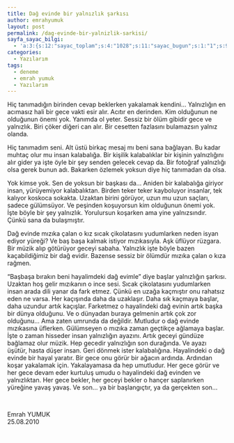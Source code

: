 ```yaml
---
title: Dağ evinde bir yalnızlık şarkısı
author: emrahyumuk
layout: post
permalink: /dag-evinde-bir-yalnizlik-sarkisi/
sayfa_sayac_bilgi:
  - 'a:3:{s:12:"sayac_toplam";s:4:"1028";s:11:"sayac_bugun";s:1:"1";s:9:"son_okuma";s:10:"1364826246";}'
categories:
  - Yazılarım
tags:
  - deneme
  - emrah yumuk
  - Yazılarım
---
```

Hiç tanımadığın birinden cevap beklerken yakalamak kendini… Yalnızlığın en acımasız hali bir gece vakti esir alır. Acıtır en derinden. Kim olduğunun ne olduğunun önemi yok. Yanımda ol yeter. Sessiz bir ölüm gibidir gece ve yalnızlık. Biri çöker diğeri can alır. Bir cesetten fazlasını bulamazsın yalnız olanda.

Hiç tanımadım seni. Alt üstü birkaç mesaj mı beni sana bağlayan. Bu kadar muhtaç olur mu insan kalabalığa. Bir kişilik kalabalıklar bir kişinin yalnızlığını alır gider ya işte öyle bir şey senden gelecek cevap da. Bir fotoğraf yalnızlığı olsa gerek bunun adı. Bakarken özlemek yoksun diye hiç tanımadan da olsa.

<!--more-->

Yok kimse yok. Sen de yoksun bir başkası da… Aniden bir kalabalığa giriyor insan, yürüyemiyor kalabalıktan. Birden teker teker kayboluyor insanlar, tek kalıyor koskoca sokakta. Uzaktan birini görüyor, uzun mu uzun saçları, sadece gülümsüyor. Ve peşinden koşuyorsun kim olduğunun önemi yok. İşte böyle bir şey yalnızlık. Yorulursun koşarken ama yine yalnızsındır. Çünkü sana da bulaşmıştır.

Dağ evinde mızıka çalan o kız sıcak çikolatasını yudumlarken neden isyan ediyor yüreği? Ve baş başa kalmak istiyor mızıkasıyla. Aşk üflüyor rüzgara. Bir müzik alıp götürüyor geceyi sabaha. Yalnızlık işte böyle bazen kaçabildiğimiz bir dağ evidir. Bazense sessiz bir ölümdür mızıka çalan o kıza rağmen.

“Başbaşa bırakın beni hayalimdeki dağ evimle” diye başlar yalnızlığın şarkısı. Uzaktan hoş gelir mızıkanın o ince sesi. Sıcak çikolatasını yudumlarken insan arada dili yanar da fark etmez. Çünkü en uzağa kaçmıştır onu rahatsız eden ne varsa. Her kaçışında daha da uzaklaşır. Daha sık kaçmaya başlar, daha uzundur artık kaçışlar. Farketmez o hayalindeki dağ evinin artık başka bir dünya olduğunu. Ve o dünyadan buraya gelmenin artık çok zor olduğunu… Ama zaten umrunda da değildir. Mutludur o dağ evinde mızıkasına üflerken. Gülümseyen o mızıka zaman geçtikçe ağlamaya başlar. İşte o zaman hisseder insan yalnızlığın ayazını. Artık geceyi gündüze bağlamaz olur müzik. Hep gecedir yalnızlığın son durağında. Ve ayazı üşütür, hasta düşer insan. Geri dönmek ister kalabalığına. Hayalindeki o dağ evinde bir hayal yaratır. Bir gece onu görür bir ağacın ardında. Ardından koşar yakalamak için. Yakalayamasa da hep umutludur. Her gece görür ve her gece devam eder kurtuluş umudu o hayalindeki dağ evinden ve yalnızlıktan. Her gece bekler, her geceyi bekler o hançer saplanırken yüreğine yavaş yavaş. Ve son… ya bir başlangıçtır, ya da gerçekten son…

<span style="color: #ffffff;">.</span>

Emrah YUMUK  
25.08.2010

<span style="color: #ffffff;">.</span>